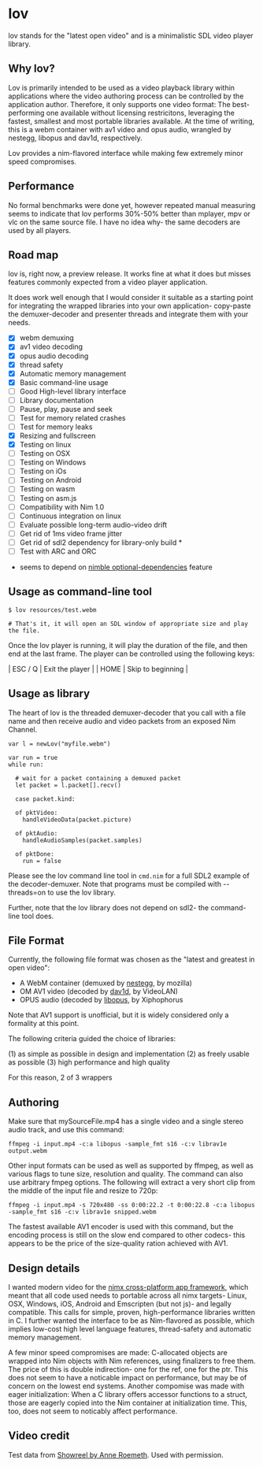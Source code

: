 
lov
===

lov stands for the "latest open video" and is a minimalistic SDL video player library.

Why lov?
--------

Lov is primarily intended to be used as a video playback library within applications where the video authoring process can be controlled by the application author. Therefore, it only supports one video format: The best-performing one available without licensing restricitons, leveraging the fastest, smallest and most portable libraries available. At the time of writing, this is a webm container with av1 video and opus audio, wrangled by nestegg, libopus and dav1d, respectively.

Lov provides a nim-flavored interface while making few extremely minor speed compromises.

Performance
-----------

No formal benchmarks were done yet, however repeated manual measuring seems to indicate that lov performs 30%-50% better than mplayer, mpv or vlc on the same source file. I have no idea why- the same decoders are used by all players.

Road map
--------

lov is, right now, a preview release. It works fine at what it does but misses features commonly expected from a video player application.

It does work well enough that I would consider it suitable as a starting point for integrating the wrapped libraries into your own application- copy-paste the demuxer-decoder and presenter threads and integrate them with your needs.

- [x] webm demuxing
- [x] av1 video decoding
- [x] opus audio decoding
- [x] thread safety
- [x] Automatic memory management
- [x] Basic command-line usage
- [ ] Good High-level library interface
- [ ] Library documentation
- [ ] Pause, play, pause and seek
- [ ] Test for memory related crashes
- [ ] Test for memory leaks
- [x] Resizing and fullscreen
- [x] Testing on linux
- [ ] Testing on OSX
- [ ] Testing on Windows
- [ ] Testing on iOs
- [ ] Testing on Android
- [ ] Testing on wasm
- [ ] Testing on asm.js
- [ ] Compatibility with Nim 1.0
- [ ] Continuous integration on linux
- [ ] Evaluate possible long-term audio-video drift
- [ ] Get rid of 1ms video frame jitter
- [ ] Get rid of sdl2 dependency for library-only build *
- [ ] Test with ARC and ORC

* seems to depend on [nimble optional-dependencies](https://github.com/nim-lang/nimble/issues/506) feature

Usage as command-line tool
--------------------------

```
$ lov resources/test.webm

# That's it, it will open an SDL window of appropriate size and play the file.
```

Once the lov player is running, it will play the duration of the file, and then end at the last frame. The player can be controlled using the following keys:

| ESC / Q  | Exit the player   |
| HOME     | Skip to beginning |

Usage as library
----------------

The heart of lov is the threaded demuxer-decoder that you call with a file name and then receive audio and video packets from an exposed Nim Channel.

```
var l = newLov("myfile.webm")

var run = true
while run:

  # wait for a packet containing a demuxed packet
  let packet = l.packet[].recv()

  case packet.kind:

  of pktVideo:
    handleVideoData(packet.picture)

  of pktAudio:
    handleAudioSamples(packet.samples)

  of pktDone:
    run = false

```

Please see the lov command line tool in `cmd.nim` for a full SDL2 example of the decoder-demuxer. Note that programs must be compiled with --threads=on to use the lov library.

Further, note that the lov library does not depend on sdl2- the command-line tool does.

File Format
-----------

Currently, the following file format was chosen as the "latest and greatest in open video":

* A WebM container (demuxed by [nestegg](https://github.com/capocasa/nim-nestegg), by mozilla)
* OM AV1 video (decoded by [dav1d](https://github.com/capocasa/nim-dav1d), by VideoLAN)
* OPUS audio (decoded by [libopus](https://github.com/capocasa/nim-opus), by Xiphophorus

Note that AV1 support is unofficial, but it is widely considered only a formality at this point.

The following criteria guided the choice of libraries:

(1) as simple as possible in design and implementation
(2) as freely usable as possible
(3) high performance and high quality

For this reason, 2 of 3 wrappers

Authoring
---------

Make sure that mySourceFile.mp4 has a single video and a single stereo audio track, and use this command:

    ffmpeg -i input.mp4 -c:a libopus -sample_fmt s16 -c:v librav1e output.webm

Other input formats can be used as well as supported by ffmpeg, as well as various flags to tune size, resolution and quality. The command can also use arbitrary fmpeg options. The following will extract a very short clip from the middle
of the input file and resize to 720p:

    ffmpeg -i input.mp4 -s 720x480 -ss 0:00:22.2 -t 0:00:22.8 -c:a libopus -sample_fmt s16 -c:v librav1e snipped.webm

The fastest available AV1 encoder is used with this command, but the encoding process is still on the slow end compared to other codecs- this appears to be the price of the size-quality ration achieved with AV1.

Design details 
---------------

I wanted modern video for the [nimx cross-platform app framework](https://github.com/yglukhov/nimx), which meant that all code used needs to portable across all nimx targets- Linux, OSX, Windows, iOS, Android and Emscripten (but not js)- and legally compatible. This calls for simple, proven, high-performance libraries written in C. I further wanted the interface to be as Nim-flavored as possible, which implies low-cost high level language features, thread-safety and automatic memory management.

A few minor speed compromises are made: C-allocated objects are wrapped into Nim objects with Nim references, using finalizers to free them. The price of this is double indirection- one for the ref, one for the ptr. This does not seem to have a noticable impact on performance, but may be of concern on the lowest end systems. Another compomise was made with eager initialization: When a C library offers accessor functions to a struct, those are eagerly copied into the Nim container at initialization time. This, too, does not seem to noticably affect performance.

Video credit
------------

Test data from [Showreel by Anne Roemeth](https://vimeo.com/292581643). Used with permission.

